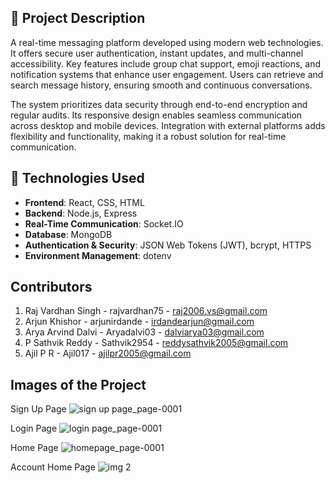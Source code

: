## 📄 Project Description

A real-time messaging platform developed using modern web technologies. It offers secure user authentication, instant updates, and multi-channel accessibility. Key features include group chat support, emoji reactions, and notification systems that enhance user engagement. Users can retrieve and search message history, ensuring smooth and continuous conversations.

The system prioritizes data security through end-to-end encryption and regular audits. Its responsive design enables seamless communication across desktop and mobile devices. Integration with external platforms adds flexibility and functionality, making it a robust solution for real-time communication.

## 🧰 Technologies Used

- **Frontend**: React, CSS, HTML  
- **Backend**: Node.js, Express  
- **Real-Time Communication**: Socket.IO  
- **Database**: MongoDB  
- **Authentication & Security**: JSON Web Tokens (JWT), bcrypt, HTTPS  
- **Environment Management**: dotenv

## Contributors 
1) Raj Vardhan Singh - rajvardhan75 -  raj2006.vs@gmail.com
2) Arjun Khishor - arjunirdande - irdandearjun@gmail.com
3) Arya Arvind Dalvi - Aryadalvi03 - dalviarya03@gmail.com
4) P Sathvik Reddy - Sathvik2954 - reddysathvik2005@gmail.com
5) Ajil P R - Ajil017 - ajilpr2005@gmail.com

## Images of the Project 
Sign Up Page
![sign up page_page-0001](https://github.com/user-attachments/assets/f0783c20-0850-4579-bc66-635524edc1bc)

Login Page
![login page_page-0001](https://github.com/user-attachments/assets/2bbbefb2-3a76-4c14-8402-36420ea5fec4)

Home Page
![homepage_page-0001](https://github.com/user-attachments/assets/4c6995b2-3144-4c60-9628-c1933bdf3308)

Account Home Page 
![img 2](https://github.com/user-attachments/assets/6e45e9f1-8ccf-45c4-80d7-0a301734b898)





